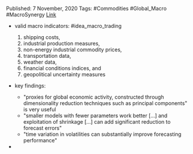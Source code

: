 
Published: 7 November, 2020
Tags: #Commodities #Global_Macro #MacroSynergy 
[Link](obsidian://open?vault=Akul's%20Notebook&file=Library%2Fjournals%2Cmagazines%2FMacroSynergy%2FForecasting%20energy%20markets%20with%20macro%20data%20%7C%20Macrosynergy%20Research.pdf)

- valid macro indicators: #idea_macro_trading  
	1. shipping costs,
	2. industrial production measures,
	3. non-energy industrial commodity prices,
	4. transportation data,
	5. weather data,
	6. financial conditions indices, and
	7. geopolitical uncertainty measures

- key findings:
	- "proxies for global economic activity, constructed through dimensionality reduction techniques such as principal components" is very useful
	- "smaller models with fewer parameters work better [...] and exploitation of shrinkage [...] can add significant reduction to forecast errors"
	- "time variation in volatilities can substantially improve forecasting performance"

- 